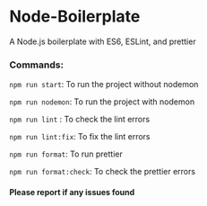 # Node-Boilerplate
A Node.js boilerplate with ES6, ESLint, and prettier

### Commands: 

`npm run start`: To run the project without nodemon

`npm run nodemon`: To run the project with nodemon

`npm run lint` : To check the lint errors

`npm run lint:fix`: To fix the lint errors

`npm run format`: To run prettier

`npm run format:check`: To check the prettier errors

#### Please report if any issues found
